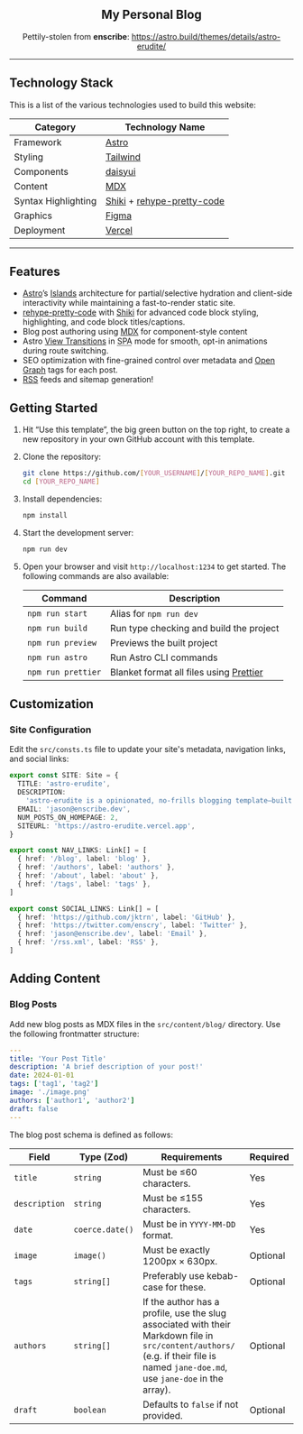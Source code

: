 <div align="center">

## My Personal Blog

Pettily-stolen from **enscribe**: https://astro.build/themes/details/astro-erudite/

</div>

---

## Technology Stack

This is a list of the various technologies used to build this website:

| Category            | Technology Name                                                                                    |
| ------------------- | -------------------------------------------------------------------------------------------------- |
| Framework           | [Astro](https://astro.build/)                                                                      |
| Styling             | [Tailwind](https://tailwindcss.com)                                                                |
| Components          | [daisyui](https://daisyui.com/)                                                                    |
| Content             | [MDX](https://mdxjs.com/)                                                                          |
| Syntax Highlighting | [Shiki](https://github.com/shikijs/shiki) + [rehype-pretty-code](https://rehype-pretty.pages.dev/) |
| Graphics            | [Figma](https://www.figma.com/)                                                                    |
| Deployment          | [Vercel](https://vercel.com)                                                                       |

---

## Features

- [Astro](https://astro.build/)&rsquo;s [Islands](https://docs.astro.build/en/concepts/islands/) architecture for partial/selective hydration and client-side interactivity while maintaining a fast-to-render static site.
- [rehype-pretty-code](https://rehype-pretty.pages.dev/) with [Shiki](https://github.com/shikijs/shiki) for advanced code block styling, highlighting, and code block titles/captions.
- Blog post authoring using [MDX](https://mdxjs.com/) for component-style content
- Astro [View Transitions](https://docs.astro.build/en/guides/view-transitions/) in <abbr title="Single Page Application">SPA</abbr> mode for smooth, opt-in animations during route switching.
- SEO optimization with fine-grained control over metadata and [Open Graph](https://ogp.me/) tags for each post.
- [RSS](https://en.wikipedia.org/wiki/RSS) feeds and sitemap generation!

## Getting Started

1. Hit &ldquo;Use this template&rdquo;, the big green button on the top right, to create a new repository in your own GitHub account with this template.

2. Clone the repository:

   ```bash
   git clone https://github.com/[YOUR_USERNAME]/[YOUR_REPO_NAME].git
   cd [YOUR_REPO_NAME]
   ```

3. Install dependencies:

   ```bash
   npm install
   ```

4. Start the development server:

   ```bash
   npm run dev
   ```

5. Open your browser and visit `http://localhost:1234` to get started. The following commands are also available:

   | Command            | Description                                                     |
   | ------------------ | --------------------------------------------------------------- |
   | `npm run start`    | Alias for `npm run dev`                                         |
   | `npm run build`    | Run type checking and build the project                         |
   | `npm run preview`  | Previews the built project                                      |
   | `npm run astro`    | Run Astro CLI commands                                          |
   | `npm run prettier` | Blanket format all files using [Prettier](https://prettier.io/) |

## Customization

### Site Configuration

Edit the `src/consts.ts` file to update your site's metadata, navigation links, and social links:

```typescript
export const SITE: Site = {
  TITLE: 'astro-erudite',
  DESCRIPTION:
    'astro-erudite is a opinionated, no-frills blogging template—built with Astro, Tailwind, and shadcn/ui.',
  EMAIL: 'jason@enscribe.dev',
  NUM_POSTS_ON_HOMEPAGE: 2,
  SITEURL: 'https://astro-erudite.vercel.app',
}

export const NAV_LINKS: Link[] = [
  { href: '/blog', label: 'blog' },
  { href: '/authors', label: 'authors' },
  { href: '/about', label: 'about' },
  { href: '/tags', label: 'tags' },
]

export const SOCIAL_LINKS: Link[] = [
  { href: 'https://github.com/jktrn', label: 'GitHub' },
  { href: 'https://twitter.com/enscry', label: 'Twitter' },
  { href: 'jason@enscribe.dev', label: 'Email' },
  { href: '/rss.xml', label: 'RSS' },
]
```

## Adding Content

### Blog Posts

Add new blog posts as MDX files in the `src/content/blog/` directory. Use the following frontmatter structure:

```yml
---
title: 'Your Post Title'
description: 'A brief description of your post!'
date: 2024-01-01
tags: ['tag1', 'tag2']
image: './image.png'
authors: ['author1', 'author2']
draft: false
---
```

The blog post schema is defined as follows:

| Field         | Type (Zod)      | Requirements                                                                                                                                                                      | Required |
| ------------- | --------------- | --------------------------------------------------------------------------------------------------------------------------------------------------------------------------------- | -------- |
| `title`       | `string`        | Must be ≤60 characters.                                                                                                                                                           | Yes      |
| `description` | `string`        | Must be ≤155 characters.                                                                                                                                                          | Yes      |
| `date`        | `coerce.date()` | Must be in `YYYY-MM-DD` format.                                                                                                                                                   | Yes      |
| `image`       | `image()`       | Must be exactly 1200px &times; 630px.                                                                                                                                             | Optional |
| `tags`        | `string[]`      | Preferably use kebab-case for these.                                                                                                                                              | Optional |
| `authors`     | `string[]`      | If the author has a profile, use the slug associated with their Markdown file in `src/content/authors/` (e.g. if their file is named `jane-doe.md`, use `jane-doe` in the array). | Optional |
| `draft`       | `boolean`       | Defaults to `false` if not provided.                                                                                                                                              | Optional |
